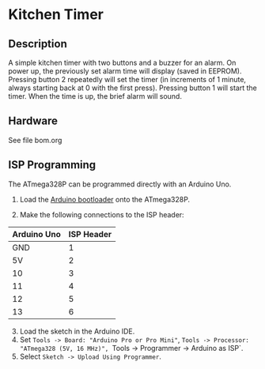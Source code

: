 # Kitchen Timer

## Description

A simple kitchen timer with two buttons and a buzzer for an alarm. On power up, the previously set alarm time will display (saved in EEPROM). Pressing button 2 repeatedly will set the timer (in increments of 1 minute, always starting back at 0 with the first press). Pressing button 1 will start the timer. When the time is up, the brief alarm will sound.

## Hardware

See file bom.org

## ISP Programming

The ATmega328P can be programmed directly with an Arduino Uno.

1. Load the [Arduino bootloader](https://www.arduino.cc/en/Tutorial/ArduinoToBreadboard) onto the ATmega328P.

2. Make the following connections to the ISP header:

| Arduino Uno | ISP Header |
| :--- | :--- |
| GND | 1 |
| 5V | 2 |
| 10 | 3 |
| 11 | 4 |
| 12 | 5 |
| 13 | 6 |

3. Load the sketch in the Arduino IDE.
4. Set `Tools -> Board: "Arduino Pro or Pro Mini"`, `Tools -> Processor: "ATmega328 (5V, 16 MHz)", `Tools -> Programmer -> Arduino as ISP`.
5. Select `Sketch -> Upload Using Programmer`.